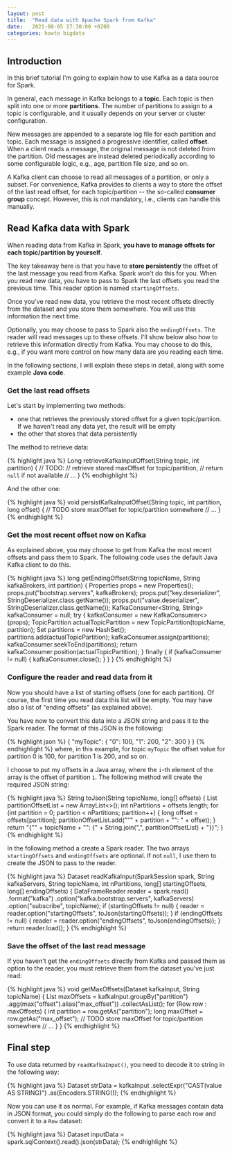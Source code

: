 ```yaml
---
layout: post
title:  "Read data with Apache Spark from Kafka"
date:   2021-08-05 17:30:00 +0200
categories: howto bigdata
---
```

## Introduction
In this brief tutorial I'm going to explain how to use Kafka as a data source for Spark.

In general, each message in Kafka belongs to a __topic__. Each topic is then split into one or more __partitions__. The number of partitions to assign to a topic is configurable, and it usually depends on your server or cluster configuration.

New messages are appended to a separate log file for each partition and topic. Each message is assigned a progressive identifier, called __offset__. When a client reads a message, the original message is not deleted from the partition. Old messages are instead deleted periodically according to some configurable logic, e.g., age, partition file size, and so on.

A Kafka client can choose to read all messages of a partition, or only a subset. For convenience, Kafka provides to clients a way to store the offset of the last read offset, for each topic/partition -- the so-called __consumer group__ concept. However, this is not mandatory, i.e., clients can handle this manually.

## Read Kafka data with Spark
When reading data from Kafka in Spark, __you have to manage offsets for each topic/partition by yourself__.

The key takeaway here is that you have to __store persistently__ the offset of the last message you read from Kafka. Spark won't do this for you. When you read new data, you have to pass to Spark the last offsets you read the previous time. This reader option is named `startingOffsets`.

Once you've read new data, you retrieve the most recent offsets directly from the dataset and you store them somewhere. You will use this information the next time.

Optionally, you may choose to pass to Spark also the `endingOffsets`. The reader will read messages up to these offsets. I'll show below also how to retrieve this information directly from Kafka. You may choose to do this, e.g., if you want more control on how many data are you reading each time.

In the following sections, I will explain these steps in detail, along with some example __Java code__.

### Get the last read offsets
Let's start by implementing two methods:
- one that retrieves the previously stored offset for a given topic/partiion. If we haven't read any data yet, the result will be empty
- the other that stores that data persistently

The method to retrieve data:

{% highlight java %}
Long retrieveKafkaInputOffset(String topic, int partition) {
    // TODO:
    // retrieve stored maxOffset for topic/partition,
    // return `null` if not available
    // ...
}
{% endhighlight %}

And the other one:

{% highlight java %}
void persistKafkaInputOffset(String topic, int partition, long offset) {
    // TODO store maxOffset for topic/partition somewhere
    // ...
}
{% endhighlight %}

### Get the most recent offset now on Kafka
As explained above, you may choose to get from Kafka the most recent offsets and pass them to Spark. The following code uses the default Java Kafka client to do this.

{% highlight java %}
long getEndingOffset(String topicName, String kafkaBrokers, int partition) {
    Properties props = new Properties();
    props.put("bootstrap.servers", kafkaBrokers);
    props.put("key.deserializer", StringDeserializer.class.getName());
    props.put("value.deserializer", StringDeserializer.class.getName());
    KafkaConsumer<String, String> kafkaConsumer = null;
    try {
        kafkaConsumer = new KafkaConsumer<>(props);
        TopicPartition actualTopicPartition = new TopicPartition(topicName, partition);
        Set<TopicPartition> partitions = new HashSet<TopicPartition>();
        partitions.add(actualTopicPartition);
        kafkaConsumer.assign(partitions);
        kafkaConsumer.seekToEnd(partitions);
        return kafkaConsumer.position(actualTopicPartition);
    } finally {
        if (kafkaConsumer != null) {
            kafkaConsumer.close();
        }
    }
}
{% endhighlight %}

### Configure the reader and read data from it
Now you should have a list of starting offsets (one for each partition). Of course, the first time you read data this list will be empty. You may have also a list of "ending offsets" (as explained above).

You have now to convert this data into a JSON string and pass it to the Spark reader. The format of this JSON is the following:

{% highlight json %}
{
    "myTopic": {
        "0": 100,
        "1": 200,
        "2": 300
    }
}
{% endhighlight %}
where, in this example, for topic `myTopic` the offset value for partition 0 is 100, for partition 1 is 200, and so on.

I choose to put my offsets in a Java array, where the `i`-th element of the array is the offset of partition `i`. The following method will create the required JSON string:

{% highlight java %}
String toJson(String topicName, long[] offsets) {
    List<String> partitionOffsetList = new ArrayList<>();
    int nPartitions = offsets.length;
    for (int partition = 0; partition < nPartitions; partition++) {
        long offset = offsets[partition];
        partitionOffsetList.add("\"" + partition + "\": " + offset);
    }
    return "{\"" + topicName
            + "\": {" + String.join(",", partitionOffsetList)
            + "}}";
}
{% endhighlight %}

In the following method a create a Spark reader. The two arrays `startingOffsets` and `endingOffsets` are optional. If not `null`, I use them to create the JSON to pass to the reader.

{% highlight java %}
Dataset<Row> readKafkaInput(SparkSession spark, String kafkaServers,
        String topicName, int nPartitions, long[] startingOffsets, long[] endingOffsets) {
    DataFrameReader reader = spark.read()
            .format("kafka")
            .option("kafka.bootstrap.servers", kafkaServers)
            .option("subscribe", topicName);
    if (startingOffsets != null) {
        reader = reader.option("startingOffsets", toJson(startingOffsets));
    }
    if (endingOffsets != null) {
        reader = reader.option("endingOffsets", toJson(endingOffsets));
    }
    return reader.load();
}
{% endhighlight %}

### Save the offset of the last read message
If you haven't get the `endingOffsets` directly from Kafka and passed them as option to the reader, you must retrieve them from the dataset you've just read:

{% highlight java %}
void getMaxOffsets(Dataset<Row> kafkaInput, String topicName) {
    List<Row> maxOffsets = kafkaInput.groupBy("partition")
            .agg(max("offset").alias("max_offset"))
            .collectAsList();
    for (Row row : maxOffsets) {
        int partition = row.getAs("partition");
        long maxOffset = row.getAs("max_offset");
        // TODO store maxOffset for topic/partition somewhere
        // ...
    }
  }
{% endhighlight %}

## Final step
To use data returned by `readKafkaInput()`, you need to decode it to string in the following way:

{% highlight java %}
Dataset<String> strData = kafkaInput
    .selectExpr("CAST(value AS STRING)")
    .as(Encoders.STRING());
{% endhighlight %}

Now you can use it as normal. For example, if Kafka messages contain data in JSON format, you could simply do the following to parse each row and convert it to a `Row` dataset:

{% highlight java %}
Dataset<Row> inputData = spark.sqlContext().read().json(strData);
{% endhighlight %}
